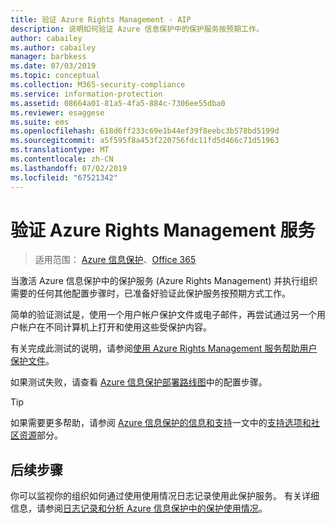 ```yaml
---
title: 验证 Azure Rights Management - AIP
description: 说明如何验证 Azure 信息保护中的保护服务按预期工作。
author: cabailey
ms.author: cabailey
manager: barbkess
ms.date: 07/03/2019
ms.topic: conceptual
ms.collection: M365-security-compliance
ms.service: information-protection
ms.assetid: 08664a01-81a5-4fa5-884c-7306ee55dba0
ms.reviewer: esaggese
ms.suite: ems
ms.openlocfilehash: 618d6ff233c69e1b44ef39f8eebc3b578bd5199d
ms.sourcegitcommit: a5f595f8a453f220756fdc11fd5d466c71d51963
ms.translationtype: MT
ms.contentlocale: zh-CN
ms.lasthandoff: 07/02/2019
ms.locfileid: "67521342"
---
```

# <a name="verifying-the-azure-rights-management-service"></a>验证 Azure Rights Management 服务

>适用范围：  [Azure 信息保护](https://azure.microsoft.com/pricing/details/information-protection)、[Office 365](https://download.microsoft.com/download/E/C/F/ECF42E71-4EC0-48FF-AA00-577AC14D5B5C/Azure_Information_Protection_licensing_datasheet_EN-US.pdf)

当激活 Azure 信息保护中的保护服务 (Azure Rights Management) 并执行组织需要的任何其他配置步骤时，已准备好验证此保护服务按预期方式工作。 

简单的验证测试是，使用一个用户帐户保护文件或电子邮件，再尝试通过另一个用户帐户在不同计算机上打开和使用这些受保护内容。

有关完成此测试的说明，请参阅[使用 Azure Rights Management 服务帮助用户保护文件](help-users.md)。

如果测试失败，请查看 [Azure 信息保护部署路线图](deployment-roadmap.md)中的配置步骤。

> [!TIP]
> 如果需要更多帮助，请参阅 [Azure 信息保护的信息和支持](information-support.md)一文中的[支持选项和社区资源](information-support.md#support-options-and-community-resources)部分。

## <a name="next-steps"></a>后续步骤

你可以监视你的组织如何通过使用使用情况日志记录使用此保护服务。 有关详细信息，请参阅[日志记录和分析 Azure 信息保护中的保护使用情况](log-analyze-usage.md)。



